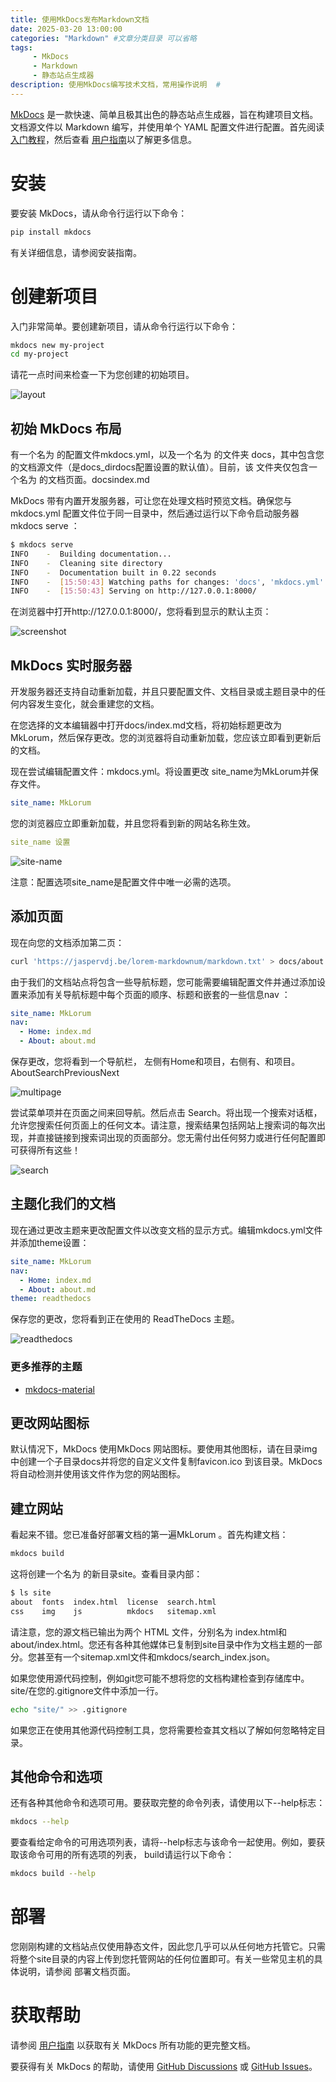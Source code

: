 ```yaml
---
title: 使用MkDocs发布Markdown文档
date: 2025-03-20 13:00:00
categories: "Markdown" #文章分类目录 可以省略
tags:  
     - MkDocs
     - Markdown
     - 静态站点生成器
description: 使用MkDocs编写技术文档，常用操作说明  #
---
```


[MkDocs](https://www.mkdocs.org/) 是一款快速、简单且极其出色的静态站点生成器，旨在构建项目文档。文档源文件以 Markdown 编写，并使用单个 YAML 配置文件进行配置。首先阅读[入门教程](https://www.mkdocs.org/getting-started/)，然后查看 [用户指南](https://www.mkdocs.org/user-guide/)以了解更多信息。


# 安装

要安装 MkDocs，请从命令行运行以下命令：

```bash
pip install mkdocs
```

有关详细信息，请参阅安装指南。

# 创建新项目

入门非常简单。要创建新项目，请从命令行运行以下命令：

```bash
mkdocs new my-project
cd my-project
```

请花一点时间来检查一下为您创建的初始项目。

![layout](https://www.mkdocs.org/img/initial-layout.png)


## 初始 MkDocs 布局

有一个名为 的配置文件mkdocs.yml，以及一个名为 的文件夹 docs，其中包含您的文档源文件（是docs_dirdocs配置设置的默认值）。目前，该 文件夹仅包含一个名为 的文档页面。docsindex.md

MkDocs 带有内置开发服务器，可让您在处理文档时预览文档。确保您与mkdocs.yml 配置文件位于同一目录中，然后通过运行以下命令启动服务器mkdocs serve ：

```bash
$ mkdocs serve
INFO    -  Building documentation...
INFO    -  Cleaning site directory
INFO    -  Documentation built in 0.22 seconds
INFO    -  [15:50:43] Watching paths for changes: 'docs', 'mkdocs.yml'
INFO    -  [15:50:43] Serving on http://127.0.0.1:8000/
```

在浏览器中打开http://127.0.0.1:8000/，您将看到显示的默认主页：

![screenshot](https://www.mkdocs.org/img/screenshot.png)

## MkDocs 实时服务器

开发服务器还支持自动重新加载，并且只要配置文件、文档目录或主题目录中的任何内容发生变化，就会重建您的文档。

在您选择的文本编辑器中打开docs/index.md文档，将初始标题更改为MkLorum，然后保存更改。您的浏览器将自动重新加载，您应该立即看到更新后的文档。

现在尝试编辑配置文件：mkdocs.yml。将设置更改 site_name为MkLorum并保存文件。

```yaml
site_name: MkLorum
```

您的浏览器应立即重新加载，并且您将看到新的网站名称生效。



```yaml
site_name 设置
```
![site-name](https://www.mkdocs.org/img/site-name.png)

注意：配置选项site_name是配置文件中唯一必需的选项。

## 添加页面

现在向您的文档添加第二页：

```bash
curl 'https://jaspervdj.be/lorem-markdownum/markdown.txt' > docs/about.md
```

由于我们的文档站点将包含一些导航标题，您可能需要编辑配置文件并通过添加设置来添加有关导航标题中每个页面的顺序、标题和嵌套的一些信息nav ：

```yaml
site_name: MkLorum
nav:
  - Home: index.md
  - About: about.md
```

保存更改，您将看到一个导航栏， 左侧有Home和项目，右侧有、和项目。AboutSearchPreviousNext

![multipage](https://www.mkdocs.org/img/multipage.png)

尝试菜单项并在页面之间来回导航。然后点击 Search。将出现一个搜索对话框，允许您搜索任何页面上的任何文本。请注意，搜索结果包括网站上搜索词的每次出现，并直接链接到搜索词出现的页面部分。您无需付出任何努力或进行任何配置即可获得所有这些！

![search](https://www.mkdocs.org/img/search.png)

## 主题化我们的文档
现在通过更改主题来更改配置文件以改变文档的显示方式。编辑mkdocs.yml文件并添加theme设置：

```yaml
site_name: MkLorum
nav:
  - Home: index.md
  - About: about.md
theme: readthedocs
```

保存您的更改，您将看到正在使用的 ReadTheDocs 主题。

![readthedocs](https://www.mkdocs.org/img/readthedocs.png)


### 更多推荐的主题

- [mkdocs-material](https://squidfunk.github.io/mkdocs-material/)


## 更改网站图标

默认情况下，MkDocs 使用MkDocs 网站图标。要使用其他图标，请在目录img中创建一个子目录docs并将您的自定义文件复制favicon.ico 到该目录。MkDocs 将自动检测并使用该文件作为您的网站图标。

## 建立网站
看起来不错。您已准备好部署文档的第一遍MkLorum 。首先构建文档：

```bash
mkdocs build
```

这将创建一个名为 的新目录site。查看目录内部：

```bash
$ ls site
about  fonts  index.html  license  search.html
css    img    js          mkdocs   sitemap.xml
```

请注意，您的源文档已输出为两个 HTML 文件，分别名为 index.html和about/index.html。您还有各种其他媒体已复制到site目录中作为文档主题的一部分。您甚至有一个sitemap.xml文件和mkdocs/search_index.json。

如果您使用源代码控制，例如git您可能不想将您的文档构建检查到存储库中。 site/在您的.gitignore文件中添加一行。

```bash
echo "site/" >> .gitignore
```

如果您正在使用其他源代码控制工具，您将需要检查其文档以了解如何忽略特定目录。

## 其他命令和选项
还有各种其他命令和选项可用。要获取完整的命令列表，请使用以下--help标志：

```bash
mkdocs --help
```

要查看给定命令的可用选项列表，请将--help标志与该命令一起使用。例如，要获取该命令可用的所有选项的列表， build请运行以下命令：

```bash
mkdocs build --help
```

# 部署

您刚刚构建的文档站点仅使用静态文件，因此您几乎可以从任何地方托管它。只需将整个site目录的内容上传到您托管网站的任何位置即可。有关一些常见主机的具体说明，请参阅 部署文档页面。


# 获取帮助

请参阅 [用户指南](https://www.mkdocs.org/user-guide/) 以获取有关 MkDocs 所有功能的更完整文档。

要获得有关 MkDocs 的帮助，请使用 [GitHub Discussions](https://github.com/mkdocs/mkdocs/discussions) 或 [GitHub Issues](https://github.com/mkdocs/mkdocs/issues)。